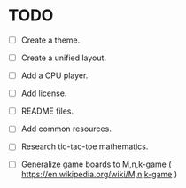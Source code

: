 # TODO

- [ ] Create a theme.
- [ ] Create a unified layout.
- [ ] Add a CPU player.
- [ ] Add license.
- [ ] README files.
- [ ] Add common resources.
- [ ] Research tic-tac-toe mathematics.
- [ ] Generalize game boards to M,n,k-game ( https://en.wikipedia.org/wiki/M,n,k-game )

